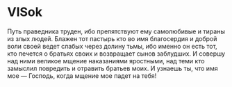 # VISok
Путь праведника труден, ибо препятствуют ему самолюбивые и тираны из злых людей. Блажен тот пастырь кто во имя благосердия и доброй воли своей ведет слабых через долину тьмы, ибо именно он есть тот, кто печется о братьях своих и возвращает сынов заблудших. И совершу над ними великое мщение наказаниями яростными, над теми кто замыслил повредить и отравить братьев моих. И узнаешь ты, что имя мое — Господь, когда мщение мое падет на тебя!

